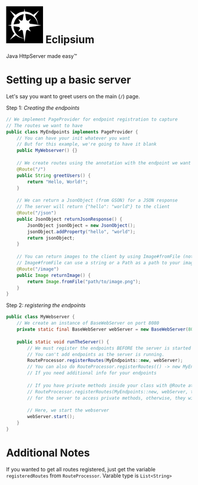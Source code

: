 <h1><img src="icon.png" alt="Eclipsium Icon" width=100 height=100 /> Eclipsium</h1>
Java HttpServer made easy™


# Setting up a basic server
Let's say you want to greet users on the main (`/`) page.

Step 1:
*Creating the endpoints*

```java
// We implement PageProvider for endpoint registration to capture
// The routes we want to have
public class MyEndpoints implements PageProvider {
    // You can have your init whatever you want
    // But for this example, we're going to have it blank
    public MyWebserver() {}
    
    // We create routes using the annotation with the endpoint we want
    @Route("/")
    public String greetUsers() {
        return "Hello, World!";
    }
    
    // We can return a JsonObject (from GSON) for a JSON response
    // The server will return {"hello": "world"} to the client
    @Route("/json")
    public JsonObject returnJsonResponse() {
        JsonObject jsonObject = new JsonObject();
        jsonObject.addProperty("hello", "world");
        return jsonObject;
    }

    // You can return images to the client by using Image#fromFile (not the java.awt version)
    // Image#fromFile can use a string or a Path as a path to your image.
    @Route("/image")
    public Image returnImage() {
        return Image.fromFile("path/to/image.png");
    }
}

```

Step 2:
*registering the endpoints*

```java
public class MyWebserver {
    // We create an instance of BaseWebServer on port 8080
    private static final BaseWebServer webServer = new BaseWebServer(8080);

    public static void runTheServer() {
        // We must register the endpoints BEFORE the server is started
        // You can't add endpoints as the server is running.
        RouteProcessor.registerRoutes(MyEndpoints::new, webServer);
        // You can also do RouteProcessor.registerRoutes(() -> new MyEndpoints(...), webServer)
        // If you need additional info for your endpoints
        
        // If you have private methods inside your class with @Route attached then you can do
        // RouteProcessor.registerRoutes(MyEndpoints::new, webServer, true);
        // for the server to access private methods, otherwise, they will be skipped during registration    
        
        // Here, we start the webserver
        webServer.start();
    }
}
```


# Additional Notes
If you wanted to get all routes registered, just get the variable `registeredRoutes` from `RouteProcessor`. Varable type is `List<String>`
